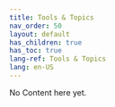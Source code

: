 ```yaml
---
title: Tools & Topics
nav_order: 50
layout: default
has_children: true
has_toc: true
lang-ref: Tools & Topics
lang: en-US
---
```


No Content here yet.